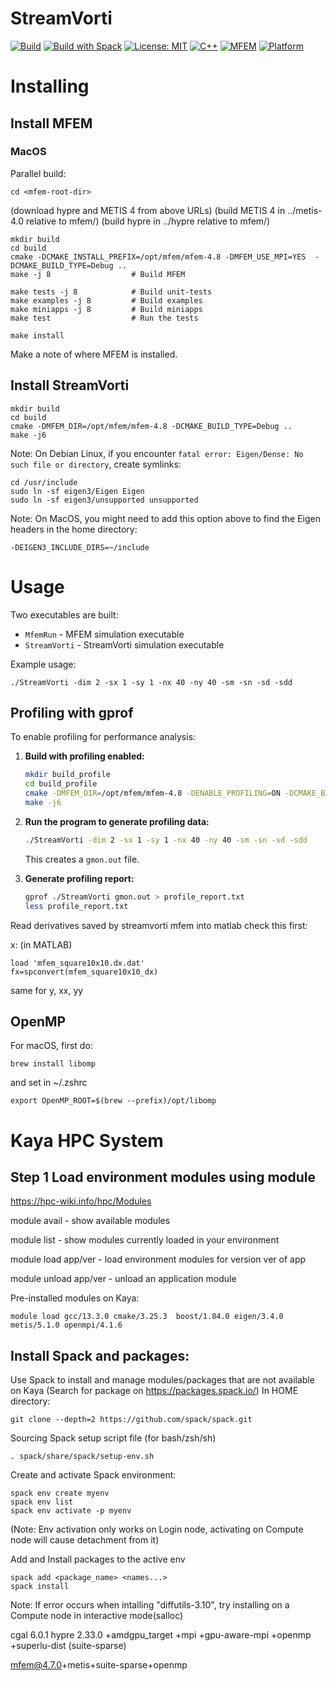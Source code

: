 # StreamVorti

[![Build](https://github.com/benzwick/StreamVorti/actions/workflows/build.yml/badge.svg)](https://github.com/benzwick/StreamVorti/actions/workflows/build.yml)
[![Build with Spack](https://github.com/benzwick/StreamVorti/actions/workflows/build-spack.yml/badge.svg)](https://github.com/benzwick/StreamVorti/actions/workflows/build-spack.yml)
[![License: MIT](https://img.shields.io/badge/License-MIT-yellow.svg)](https://opensource.org/licenses/MIT)
[![C++](https://img.shields.io/badge/C%2B%2B-17-blue.svg)](https://en.wikipedia.org/wiki/C%2B%2B17)
[![MFEM](https://img.shields.io/badge/MFEM-4.8-green.svg)](https://mfem.org/)
[![Platform](https://img.shields.io/badge/platform-Linux%20%7C%20macOS-lightgrey.svg)](https://github.com/benzwick/StreamVorti)

# Installing

## Install MFEM

### MacOS

Parallel build:
```
cd <mfem-root-dir>
```

   (download hypre and METIS 4 from above URLs)
   (build METIS 4 in ../metis-4.0 relative to mfem/)
   (build hypre in ../hypre relative to mfem/)

```
mkdir build
cd build
cmake -DCMAKE_INSTALL_PREFIX=/opt/mfem/mfem-4.8 -DMFEM_USE_MPI=YES  -DCMAKE_BUILD_TYPE=Debug ..
make -j 8                  # Build MFEM
```

```
make tests -j 8            # Build unit-tests
make examples -j 8         # Build examples
make miniapps -j 8         # Build miniapps
make test                  # Run the tests

make install
```
Make a note of where MFEM is installed.


## Install StreamVorti

```
mkdir build
cd build
cmake -DMFEM_DIR=/opt/mfem/mfem-4.8 -DCMAKE_BUILD_TYPE=Debug ..
make -j6
```
Note: On Debian Linux, if you encounter `fatal error: Eigen/Dense: No such file or directory`, create symlinks:
```
cd /usr/include
sudo ln -sf eigen3/Eigen Eigen
sudo ln -sf eigen3/unsupported unsupported
```

Note: On MacOS, you might need to add this option above to find the Eigen headers in the home directory:
```
-DEIGEN3_INCLUDE_DIRS=~/include
```

# Usage

Two executables are built:
- `MfemRun` - MFEM simulation executable
- `StreamVorti` - StreamVorti simulation executable

Example usage:
```
./StreamVorti -dim 2 -sx 1 -sy 1 -nx 40 -ny 40 -sm -sn -sd -sdd
```

## Profiling with gprof

To enable profiling for performance analysis:

1. **Build with profiling enabled:**
   ```bash
   mkdir build_profile
   cd build_profile
   cmake -DMFEM_DIR=/opt/mfem/mfem-4.8 -DENABLE_PROFILING=ON -DCMAKE_BUILD_TYPE=Debug ..
   make -j6
   ```

2. **Run the program to generate profiling data:**
   ```bash
   ./StreamVorti -dim 2 -sx 1 -sy 1 -nx 40 -ny 40 -sm -sn -sd -sdd
   ```
   This creates a `gmon.out` file.

3. **Generate profiling report:**
   ```bash
   gprof ./StreamVorti gmon.out > profile_report.txt
   less profile_report.txt
   ```

Read derivatives saved by streamvorti mfem into matlab
check this first:

x: (in MATLAB)
```
load 'mfem_square10x10.dx.dat'
fx=spconvert(mfem_square10x10_dx)
```
same for y, xx, yy

## OpenMP

For macOS, first do:
```
brew install libomp
```
and set in ~/.zshrc
```
export OpenMP_ROOT=$(brew --prefix)/opt/libomp
```


# Kaya HPC System

## Step 1 Load environment modules using module

https://hpc-wiki.info/hpc/Modules

module avail - show available modules

module list - show modules currently loaded in your environment

module load app/ver - load environment modules for version ver of app

module unload app/ver - unload an application module

Pre-installed modules on Kaya:
```
module load gcc/13.3.0 cmake/3.25.3  boost/1.84.0 eigen/3.4.0 metis/5.1.0 openmpi/4.1.6
```

## Install Spack and packages:
Use Spack to install and manage modules/packages that are not available on Kaya
(Search for package on https://packages.spack.io/)
In HOME directory:
```
git clone --depth=2 https://github.com/spack/spack.git
```

Sourcing Spack setup script file (for bash/zsh/sh)
```
. spack/share/spack/setup-env.sh
```

Create and activate Spack environment:
```
spack env create myenv
spack env list
spack env activate -p myenv
```
(Note: Env activation only works on Login node, activating on Compute node will cause detachment from it)

Add and Install packages to the active env
```
spack add <package_name> <names...>
spack install
```
Note: If error occurs when intalling "diffutils-3.10", try installing on a Compute node in interactive mode(salloc)

cgal 6.0.1
hypre 2.33.0 +amdgpu_target +mpi +gpu-aware-mpi +openmp +superlu-dist
(suite-sparse)

mfem@4.7.0+metis+suite-sparse+openmp
